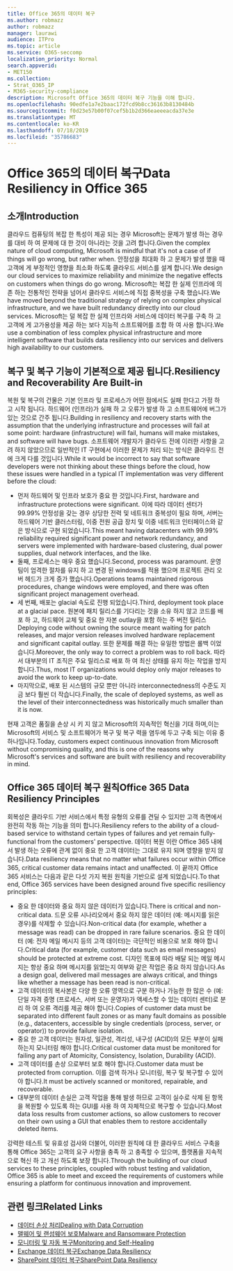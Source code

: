 ```yaml
---
title: Office 365의 데이터 복구
ms.author: robmazz
author: robmazz
manager: laurawi
audience: ITPro
ms.topic: article
ms.service: O365-seccomp
localization_priority: Normal
search.appverid:
- MET150
ms.collection:
- Strat_O365_IP
- M365-security-compliance
description: Microsoft Office 365의 데이터 복구 기능을 이해 합니다.
ms.openlocfilehash: 90edfe1a7e2baac172fcd9b8cc36163b8130484b
ms.sourcegitcommit: f0d23e57b00f07cef5b1b2d366eaeeeacda37e3e
ms.translationtype: MT
ms.contentlocale: ko-KR
ms.lasthandoff: 07/18/2019
ms.locfileid: "35786683"
---
```

# <a name="data-resiliency-in-office-365"></a><span data-ttu-id="d3a6d-103">Office 365의 데이터 복구</span><span class="sxs-lookup"><span data-stu-id="d3a6d-103">Data Resiliency in Office 365</span></span>

## <a name="introduction"></a><span data-ttu-id="d3a6d-104">소개</span><span class="sxs-lookup"><span data-stu-id="d3a6d-104">Introduction</span></span>
<span data-ttu-id="d3a6d-105">클라우드 컴퓨팅의 복잡 한 특성이 제공 되는 경우 Microsoft는 문제가 발생 하는 경우를 대비 하 여 문제에 대 한 것이 아니라는 것을 고려 합니다.</span><span class="sxs-lookup"><span data-stu-id="d3a6d-105">Given the complex nature of cloud computing, Microsoft is mindful that it's not a case of if things will go wrong, but rather when.</span></span> <span data-ttu-id="d3a6d-106">안정성을 최대화 하 고 문제가 발생 했을 때 고객에 게 부정적인 영향을 최소화 하도록 클라우드 서비스를 설계 합니다.</span><span class="sxs-lookup"><span data-stu-id="d3a6d-106">We design our cloud services to maximize reliability and minimize the negative effects on customers when things do go wrong.</span></span> <span data-ttu-id="d3a6d-107">Microsoft는 복잡 한 실제 인프라에 의존 하는 전통적인 전략을 넘어서 클라우드 서비스에 직접 중복성을 구축 했습니다.</span><span class="sxs-lookup"><span data-stu-id="d3a6d-107">We have moved beyond the traditional strategy of relying on complex physical infrastructure, and we have built redundancy directly into our cloud services.</span></span> <span data-ttu-id="d3a6d-108">Microsoft는 덜 복잡 한 실제 인프라와 서비스에 데이터 복구를 구축 하 고 고객에 게 고가용성을 제공 하는 보다 지능적 소프트웨어를 조합 하 여 사용 합니다.</span><span class="sxs-lookup"><span data-stu-id="d3a6d-108">We use a combination of less complex physical infrastructure and more intelligent software that builds data resiliency into our services and delivers high availability to our customers.</span></span> 

## <a name="resiliency-and-recoverability-are-built-in"></a><span data-ttu-id="d3a6d-109">복구 및 복구 기능이 기본적으로 제공 됩니다.</span><span class="sxs-lookup"><span data-stu-id="d3a6d-109">Resiliency and Recoverability Are Built-in</span></span> 
<span data-ttu-id="d3a6d-110">복원 및 복구의 건물은 기본 인프라 및 프로세스가 어떤 점에서도 실패 한다고 가정 하 고 시작 됩니다. 하드웨어 (인프라)가 실패 하 고 오류가 발생 하 고 소프트웨어에 버그가 있는 것으로 간주 됩니다.</span><span class="sxs-lookup"><span data-stu-id="d3a6d-110">Building in resiliency and recovery starts with the assumption that the underlying infrastructure and processes will fail at some point: hardware (infrastructure) will fail, humans will make mistakes, and software will have bugs.</span></span> <span data-ttu-id="d3a6d-111">소프트웨어 개발자가 클라우드 전에 이러한 사항을 고려 하지 않았으므로 일반적인 IT 구현에서 이러한 문제가 처리 되는 방식은 클라우드 전에 크게 다를 것입니다.</span><span class="sxs-lookup"><span data-stu-id="d3a6d-111">While it would be incorrect to say that software developers were not thinking about these things before the cloud, how these issues were handled in a typical IT implementation was very different before the cloud:</span></span> 
- <span data-ttu-id="d3a6d-112">먼저 하드웨어 및 인프라 보호가 중요 한 것입니다.</span><span class="sxs-lookup"><span data-stu-id="d3a6d-112">First, hardware and infrastructure protections were significant.</span></span> <span data-ttu-id="d3a6d-113">이에 따라 데이터 센터가 99.99% 안정성을 갖는 경우 상당한 전력 및 네트워크 중복성이 필요 하며, 서버는 하드웨어 기반 클러스터링, 이중 전원 공급 장치 및 이중 네트워크 인터페이스와 같은 방식으로 구현 되었습니다.</span><span class="sxs-lookup"><span data-stu-id="d3a6d-113">This meant having datacenters with 99.99% reliability required significant power and network redundancy, and servers were implemented with hardware-based clustering, dual power supplies, dual network interfaces, and the like.</span></span> 
- <span data-ttu-id="d3a6d-114">둘째, 프로세스는 매우 중요 했습니다.</span><span class="sxs-lookup"><span data-stu-id="d3a6d-114">Second, process was paramount.</span></span> <span data-ttu-id="d3a6d-115">운영 팀이 엄격한 절차를 유지 하 고 변경 된 windows를 적용 했으며 프로젝트 관리 오버 헤드가 크게 증가 했습니다.</span><span class="sxs-lookup"><span data-stu-id="d3a6d-115">Operations teams maintained rigorous procedures, change windows were employed, and there was often significant project management overhead.</span></span> 
- <span data-ttu-id="d3a6d-116">세 번째, 배포는 glacial 속도로 진행 되었습니다.</span><span class="sxs-lookup"><span data-stu-id="d3a6d-116">Third, deployment took place at a glacial pace.</span></span> <span data-ttu-id="d3a6d-117">원본에 패치 릴리스를 기다리는 것을 소유 하지 않고 코드를 배포 하 고, 하드웨어 교체 및 중요 한 자본 outlay을 포함 하는 주 버전 릴리스</span><span class="sxs-lookup"><span data-stu-id="d3a6d-117">Deploying code without owning the source meant waiting for patch releases, and major version releases involved hardware replacement and significant capital outlay.</span></span> <span data-ttu-id="d3a6d-118">또한 문제를 해결 하는 유일한 방법은 롤백 이었습니다.</span><span class="sxs-lookup"><span data-stu-id="d3a6d-118">Moreover, the only way to correct a problem was to roll back.</span></span> <span data-ttu-id="d3a6d-119">따라서 대부분의 IT 조직은 주요 릴리스로 배포 하 여 최신 상태를 유지 하는 작업을 방지 합니다.</span><span class="sxs-lookup"><span data-stu-id="d3a6d-119">Thus, most IT organizations would deploy only major releases to avoid the work to keep up-to-date.</span></span> 
- <span data-ttu-id="d3a6d-120">마지막으로, 배포 된 시스템의 규모 뿐만 아니라 interconnectedness의 수준도 지금 보다 훨씬 더 작습니다.</span><span class="sxs-lookup"><span data-stu-id="d3a6d-120">Finally, the scale of deployed systems, as well as the level of their interconnectedness was historically much smaller than it is now.</span></span> 

<span data-ttu-id="d3a6d-121">현재 고객은 품질을 손상 시 키 지 않고 Microsoft의 지속적인 혁신을 기대 하며,이는 Microsoft의 서비스 및 소프트웨어가 복구 및 복구 력을 염두에 두고 구축 되는 이유 중 하나입니다.</span><span class="sxs-lookup"><span data-stu-id="d3a6d-121">Today, customers expect continuous innovation from Microsoft without compromising quality, and this is one of the reasons why Microsoft's services and software are built with resiliency and recoverability in mind.</span></span> 

## <a name="office-365-data-resiliency-principles"></a><span data-ttu-id="d3a6d-122">Office 365 데이터 복구 원칙</span><span class="sxs-lookup"><span data-stu-id="d3a6d-122">Office 365 Data Resiliency Principles</span></span> 
<span data-ttu-id="d3a6d-123">회복성은 클라우드 기반 서비스에서 특정 유형의 오류를 견딜 수 있지만 고객 측면에서 완전히 작동 하는 기능을 의미 합니다.</span><span class="sxs-lookup"><span data-stu-id="d3a6d-123">Resiliency refers to the ability of a cloud-based service to withstand certain types of failures and yet remain fully-functional from the customers' perspective.</span></span> <span data-ttu-id="d3a6d-124">데이터 복원 이란 Office 365 내에서 발생 하는 오류에 관계 없이 중요 한 고객 데이터는 그대로 유지 되며 영향을 받지 않습니다.</span><span class="sxs-lookup"><span data-stu-id="d3a6d-124">Data resiliency means that no matter what failures occur within Office 365, critical customer data remains intact and unaffected.</span></span> <span data-ttu-id="d3a6d-125">이 끝까지 Office 365 서비스는 다음과 같은 다섯 가지 복원 원칙을 기반으로 설계 되었습니다.</span><span class="sxs-lookup"><span data-stu-id="d3a6d-125">To that end, Office 365 services have been designed around five specific resiliency principles:</span></span> 
- <span data-ttu-id="d3a6d-126">중요 한 데이터와 중요 하지 않은 데이터가 있습니다.</span><span class="sxs-lookup"><span data-stu-id="d3a6d-126">There is critical and non-critical data.</span></span> <span data-ttu-id="d3a6d-127">드문 오류 시나리오에서 중요 하지 않은 데이터 (예: 메시지를 읽은 경우)를 삭제할 수 있습니다.</span><span class="sxs-lookup"><span data-stu-id="d3a6d-127">Non-critical data (for example, whether a message was read) can be dropped in rare failure scenarios.</span></span> <span data-ttu-id="d3a6d-128">중요 한 데이터 (예: 전자 메일 메시지 등의 고객 데이터)는 극단적인 비용으로 보호 해야 합니다.</span><span class="sxs-lookup"><span data-stu-id="d3a6d-128">Critical data (for example, customer data such as email messages) should be protected at extreme cost.</span></span> <span data-ttu-id="d3a6d-129">디자인 목표에 따라 배달 되는 메일 메시지는 항상 중요 하며 메시지를 읽었는지 여부와 같은 작업은 중요 하지 않습니다.</span><span class="sxs-lookup"><span data-stu-id="d3a6d-129">As a design goal, delivered mail messages are always critical, and things like whether a message has been read is non-critical.</span></span> 
- <span data-ttu-id="d3a6d-130">고객 데이터의 복사본은 다양 한 오류 영역으로 구분 하거나 가능한 한 많은 수 (예: 단일 자격 증명 (프로세스, 서버 또는 운영자)가 액세스할 수 있는 데이터 센터)로 분리 하 여 오류 격리를 제공 해야 합니다.</span><span class="sxs-lookup"><span data-stu-id="d3a6d-130">Copies of customer data must be separated into different fault zones or as many fault domains as possible (e.g., datacenters, accessible by single credentials (process, server, or operator)) to provide failure isolation.</span></span> 
- <span data-ttu-id="d3a6d-131">중요 한 고객 데이터는 원자성, 일관성, 격리성, 내구성 (ACID)의 모든 부분이 실패 하는지 모니터링 해야 합니다.</span><span class="sxs-lookup"><span data-stu-id="d3a6d-131">Critical customer data must be monitored for failing any part of Atomicity, Consistency, Isolation, Durability (ACID).</span></span> 
- <span data-ttu-id="d3a6d-132">고객 데이터를 손상 으로부터 보호 해야 합니다.</span><span class="sxs-lookup"><span data-stu-id="d3a6d-132">Customer data must be protected from corruption.</span></span> <span data-ttu-id="d3a6d-133">이를 검색 하거나 모니터링, 복구 및 복구할 수 있어야 합니다.</span><span class="sxs-lookup"><span data-stu-id="d3a6d-133">It must be actively scanned or monitored, repairable, and recoverable.</span></span> 
- <span data-ttu-id="d3a6d-134">대부분의 데이터 손실은 고객 작업을 통해 발생 하므로 고객이 실수로 삭제 된 항목을 복원할 수 있도록 하는 GUI를 사용 하 여 자체적으로 복구할 수 있습니다.</span><span class="sxs-lookup"><span data-stu-id="d3a6d-134">Most data loss results from customer actions, so allow customers to recover on their own using a GUI that enables them to restore accidentally deleted items.</span></span> 
 
<span data-ttu-id="d3a6d-135">강력한 테스트 및 유효성 검사와 더불어, 이러한 원칙에 대 한 클라우드 서비스 구축을 통해 Office 365는 고객의 요구 사항을 충족 하 고 충족할 수 있으며, 플랫폼을 지속적으로 혁신 하 고 개선 하도록 보장 합니다.</span><span class="sxs-lookup"><span data-stu-id="d3a6d-135">Through the building of our cloud services to these principles, coupled with robust testing and validation, Office 365 is able to meet and exceed the requirements of customers while ensuring a platform for continuous innovation and improvement.</span></span> 

## <a name="related-links"></a><span data-ttu-id="d3a6d-136">관련 링크</span><span class="sxs-lookup"><span data-stu-id="d3a6d-136">Related Links</span></span>

- [<span data-ttu-id="d3a6d-137">데이터 손상 처리</span><span class="sxs-lookup"><span data-stu-id="d3a6d-137">Dealing with Data Corruption</span></span>](office-365-dealing-with-data-corruption.md)
- [<span data-ttu-id="d3a6d-138">맬웨어 및 랜섬웨어 보호</span><span class="sxs-lookup"><span data-stu-id="d3a6d-138">Malware and Ransomware Protection</span></span>](office-365-malware-and-ransomware-protection.md)
- [<span data-ttu-id="d3a6d-139">모니터링 및 자동 복구</span><span class="sxs-lookup"><span data-stu-id="d3a6d-139">Monitoring and Self-Healing</span></span>](office-365-monitoring-and-self-healing.md)
- [<span data-ttu-id="d3a6d-140">Exchange 데이터 복구</span><span class="sxs-lookup"><span data-stu-id="d3a6d-140">Exchange Data Resiliency</span></span>](office-365-exchange-data-resiliency.md)
- [<span data-ttu-id="d3a6d-141">SharePoint 데이터 복구</span><span class="sxs-lookup"><span data-stu-id="d3a6d-141">SharePoint Data Resiliency</span></span>](office-365-sharepoint-data-resiliency.md)
